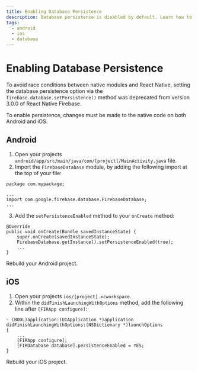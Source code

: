 ```yaml
---
title: Enabling Database Persistence
description: Database persistence is disabled by default. Learn how to enable it for your application.
tags:
  - android
  - ios
  - database
---
```


# Enabling Database Persistence

To avoid race conditions between native modules and React Native, setting the database persistence
option via the `firebase.database.setPersistence()` method was deprecated from version 3.0.0 of
React Native Firebase.

To enable persistence, changes must be made to the native code on both Android and iOS.

## Android

1. Open your projects `android/app/src/main/java/com/[project]/MainActivity.java` file.
2. Import the `FirebaseDatabase` module, by adding the following import at the top of your file:

```java{4}
package com.mypackage;

...
import com.google.firebase.database.FirebaseDatabase;
...
```

3. Add the `setPersistenceEnabled` method to your `onCreate` method:

```java{4}
@Override
public void onCreate(Bundle savedInstanceState) {
	super.onCreate(savedInstanceState);
    FirebaseDatabase.getInstance().setPersistenceEnabled(true);
    ...
}
```

Rebuild your Android project.

## iOS

1. Open your projects `ios/[project].xcworkspace`.
2. Within the `didFinishLaunchingWithOptions` method, add the following line after `[FIRApp configure]`:

```objectivec{5}
- (BOOL)application:(UIApplication *)application didFinishLaunchingWithOptions:(NSDictionary *)launchOptions
{
    ...
    [FIRApp configure];
    [FIRDatabase database].persistenceEnabled = YES;
}
```

Rebuild your iOS project.
